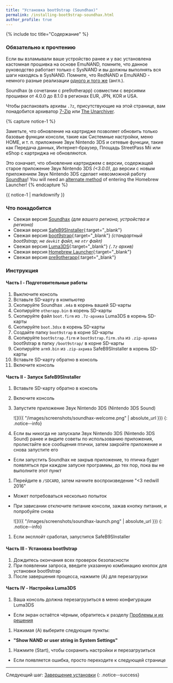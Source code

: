 ```yaml
---
title: "Установка boot9strap (Soundhax)"
permalink: /installing-boot9strap-soundhax.html
author_profile: true
---
```


{% include toc title="Содержание" %}

### Обязательно к прочтению

Если вы взламывали ваше устройство ранее и у вас установлена кастомная прошивка на основе EmuNAND, помните, что данное руководство работает только с SysNAND и вы должны выполнять вся шаги находясь в SysNAND. Помните, что RedNAND и EmuNAND - немного разные реализации [одного и того же](http://3dbrew.org/wiki/NAND_Redirection) (англ.).

Soundhax (в сочетании с pre9otherapp) совместим с версиями прошивки от 4.0.0 до 8.1.0 в регионах EUR, JPN, KOR и USA.

Чтобы распаковать архивы `.7z`, присутствующие на этой странице, вам понадобится архиватор [7-Zip](http://www.7-zip.org/) или [The Unarchiver](https://theunarchiver.com/).

{% capture notice-1 %}

Заметьте, что обновление на картридже позволяет обновить только базовые функции консоли, такие как Системные настройки, меню HOME, и т. п. приложение Звук Nintendo 3DS и сетевые функции, такие как Передача данных, Интернет-браузер, Площадь StreetPass Mii или eShop с картриджа не обновляются.

Это означает, что обновление картриджем с версии, содержащей старое приложение Звук Nintendo 3DS *(<3.0.0)*, до версии с новым приложением Звук Nintendo 3DS сделает невозможной работу [Soundhax](homebrew-launcher-(soundhax))! You will need an [alternate method](installing-boot9strap-(mset)) of entering the Homebrew Launcher!
{% endcapture %}

<div class="notice--warning">{{ notice-1 | markdownify }}</div>

### Что понадобится

* Свежая версия [Soundhax](http://soundhax.com/) *(для вашего региона, устройства и региона)*
* Свежая версия [SafeB9SInstaller](https://github.com/d0k3/SafeB9SInstaller/releases/latest){:target="_blank"}
* Свежая версия [boot9strap](https://github.com/SciresM/boot9strap/releases/latest){:target="_blank"} *(стандартный boot9strap; не `devkit` файл, не `ntr` файл)*
* Свежая версия [Luma3DS](https://github.com/AuroraWright/Luma3DS/releases/latest){:target="_blank"} *(`.7z` архив)*
* Свежая версия [Homebrew Launcher](https://github.com/fincs/new-hbmenu/releases/latest){:target="_blank"}
* Свежая версия [pre9otherapp](https://github.com/Pirater12/otherapp/releases/latest){:target="_blank"}

### Инструкция

#### Часть I - Подготовительные работы

1. Выключите консоль
1. Вставьте SD-карту в компьютер
1. Скопируйте Soundhax `.m4a` в корень вашей SD-карты
1. Скопируйте `otherapp.bin` в корень SD-карты
1. Скопируйте файл `boot.firm` из `.7z-архива` Luma3DS в корень SD-карты
1. Скопируйте `boot.3dsx` в корень SD-карты
1. Создайте папку `boot9strap` в корне SD-карты
1. Скопируйте `boot9strap.firm` и `boot9strap.firm.sha` из `.zip-архива` boot9strap в папку `/boot9strap/` в корне SD-карты
1. Скопируйте `arm9.bin` из `.zip-ахрива` SafeB9SInstaller в корень SD-карты
1. Вставьте SD-карту обратно в консоль
1. Включите консоль

#### Часть II - Запуск SafeB9SInstaller

1. Вставьте SD-карту обратно в консоль
1. Включите консоль
1. Запустите приложение Звук Nintendo 3DS (Nintendo 3DS Sound)

    ![]({{ "/images/screenshots/soundhax-welcome.png" | absolute_url }})
    {: .notice--info}

1. Если вы никогда не запускали Звук Nintendo 3DS (Nintendo 3DS Sound) ранее и видите советы по использованию приложения, пролистайте все сообщения птички, затем закройте приложение и снова запустите его
  + Если запустить Soundhax не закрыв приложение, то птичка будет появляться при каждом запуске программы, до тех пор, пока вы не выполните этот пункт
1. Перейдите в `/SDCARD`, затем начните воспроизведение "<3 nedwill 2016"
  + Может потребоваться несколько попыток
  + При зависании отключите питание консоли, зажав кнопку питания, и попробуйте снова

    ![]({{ "/images/screenshots/soundhax-launch.png" | absolute_url }})
    {: .notice--info}

1. Если эксплойт сработал, запустится SafeB9SInstaller

#### Часть III - Установка boot9strap

1. Дождитесь окончания всех проверок безопасности
1. При появлении запроса, введите указанную комбинацию кнопок для установки boot9strap
1. После завершения процесса, нажмите (A) для перезагрузки

#### Часть IV - Настройка Luma3DS

1. Ваша консоль должна перезагрузиться в меню конфигурации Luma3DS
  + Если экран остаётся чёрным, обратитесь к разделу [Проблемы и их решения](troubleshooting#черный-экран-при-загрузке-sysnand-после-установки-boot9strap)
1. Нажимая (A) выберите следующие пункты:    
  + **"Show NAND or user string in System Settings"**
1. Нажмите (Start), чтобы сохранить настройки и перезагрузиться
  + Если появляется ошибка, просто переходите к следующей странице

___

Следующий шаг: [Завершение установки](finalizing-setup)
{: .notice--success}
